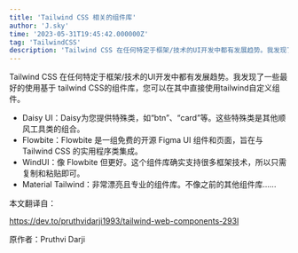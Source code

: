 ```yaml
---
title: 'Tailwind CSS 相关的组件库'
author: 'J.sky'
time: '2023-05-31T19:45:42.000000Z'
tag: 'TailwindCSS'
description: 'Tailwind CSS 在任何特定于框架/技术的UI开发中都有发展趋势。我发现了一些最好的使用基于 tailwind CSS的组件库，您可以在其中直接使用tailwind自定义组件。'
---
```

Tailwind CSS 在任何特定于框架/技术的UI开发中都有发展趋势。我发现了一些最好的使用基于 tailwind CSS的组件库，您可以在其中直接使用tailwind自定义组件。

* Daisy UI：Daisy为您提供特殊类，如“btn”、“card”等。这些特殊类是其他顺风工具类的组合。
* Flowbite：Flowbite 是一组免费的开源 Figma UI 组件和页面，旨在与 Tailwind CSS 的实用程序类集成。
* WindUI：像 Flowbite 但更好。这个组件库确实支持很多框架技术，所以只需复制和粘贴即可。
* Material Tailwind：非常漂亮且专业的组件库。不像之前的其他组件库......


本文翻译自：

https://dev.to/pruthvidarji1993/tailwind-web-components-293l

原作者：Pruthvi Darji

